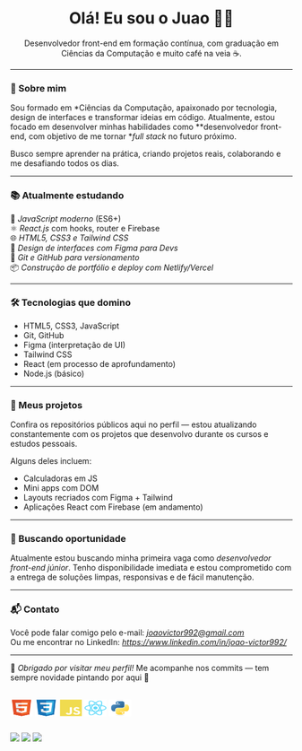 <h1 align="center">Olá! Eu sou o Juao 👨‍💻</h1>

<p align="center">
  Desenvolvedor front-end em formação contínua, com graduação em Ciências da Computação e muito café na veia ☕.
</p>

---

### 🚀 Sobre mim

Sou formado em *Ciências da Computação, apaixonado por tecnologia, design de interfaces e transformar ideias em código. Atualmente, estou focado em desenvolver minhas habilidades como **desenvolvedor front-end, com objetivo de me tornar **full stack* no futuro próximo.

Busco sempre aprender na prática, criando projetos reais, colaborando e me desafiando todos os dias.

---

### 📚 Atualmente estudando

🧠 *JavaScript moderno* (ES6+)<br>
⚛ *React.js* com hooks, router e Firebase<br>
🌐 *HTML5, CSS3 e Tailwind CSS*<br>
🎨 *Design de interfaces com Figma para Devs*<br>
🔧 *Git e GitHub para versionamento*<br>
📦 *Construção de portfólio e deploy com Netlify/Vercel*

---

### 🛠 Tecnologias que domino

- HTML5, CSS3, JavaScript
- Git, GitHub
- Figma (interpretação de UI)
- Tailwind CSS
- React (em processo de aprofundamento)
- Node.js (básico)

---

### 📁 Meus projetos

Confira os repositórios públicos aqui no perfil — estou atualizando constantemente com os projetos que desenvolvo durante os cursos e estudos pessoais.

Alguns deles incluem:

- Calculadoras em JS
- Mini apps com DOM
- Layouts recriados com Figma + Tailwind
- Aplicações React com Firebase (em andamento)

---

### 💼 Buscando oportunidade

Atualmente estou buscando minha primeira vaga como *desenvolvedor front-end júnior*. Tenho disponibilidade imediata e estou comprometido com a entrega de soluções limpas, responsivas e de fácil manutenção.

---

### 📬 Contato

Você pode falar comigo pelo e-mail: *joaovictor992@gmail.com*  
Ou me encontrar no LinkedIn: *https://www.linkedin.com/in/joao-victor992/*

---

📌 *Obrigado por visitar meu perfil!* Me acompanhe nos commits — tem sempre novidade pintando por aqui 🚀


<!--
<div align="center">
  <a href="https://github.com/joaovictor992">
  <img width="48%" src="https://github-readme-stats.vercel.app/api?username=Joaovictor992&show_icons=true&theme=dark&include_all_commits=true&count_private=true"/>
  <img width="48%" src="https://github-readme-stats.vercel.app/api/top-langs/?username=JoaoVictor992&layout=compact&langs_count=7&theme=dark"/>
</div>
    -->
<div style="display: inline_block"><br>
    <img align="center" alt="joao-HTML" height="30" width="40" src="https://raw.githubusercontent.com/devicons/devicon/master/icons/html5/html5-original.svg">
  <img align="center" alt="joao-CSS" height="30" width="40" src="https://raw.githubusercontent.com/devicons/devicon/master/icons/css3/css3-original.svg">
  <img align="center" alt="joao-Js" height="30" width="40" src="https://raw.githubusercontent.com/devicons/devicon/master/icons/javascript/javascript-plain.svg">
  <img align="center" alt="joao-React" height="30" width="40" src="https://raw.githubusercontent.com/devicons/devicon/master/icons/react/react-original.svg">
  <img align="center" alt="joao-Python" height="30" width="40" src="https://raw.githubusercontent.com/devicons/devicon/master/icons/python/python-original.svg">
  
  ##
 
<div> 
  <a href="https://www.instagram.com/victor_mouraa2/" target="_blank"><img src="https://img.shields.io/badge/-Instagram-%23E4405F?style=for-the-badge&logo=instagram&logoColor=white" target="_blank"></a>
  <a href = "mailto:joaovictormoura992@gmail.com"><img src="https://img.shields.io/badge/-Gmail-%23333?style=for-the-badge&logo=gmail&logoColor=white" target="_blank"></a>
  <a href="https://www.linkedin.com/in/joao-victor992/" target="_blank"><img src="https://img.shields.io/badge/-LinkedIn-%230077B5?style=for-the-badge&logo=linkedin&logoColor=white" target="_blank"></a> 
<!--
   ![Snake Animation](https://github.com/JoaoVictor992/joaovictormoura992/blob/output/github-contribution-grid-snake.svg)
  !-->
  
  </div>
